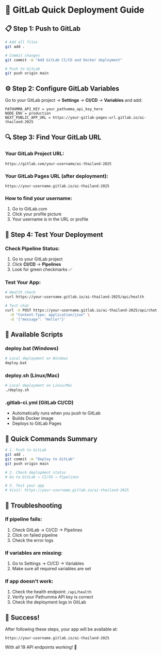 # 🚀 GitLab Quick Deployment Guide

## 📋 **Step 1: Push to GitLab**

```bash
# Add all files
git add .

# Commit changes
git commit -m "Add GitLab CI/CD and Docker deployment"

# Push to GitLab
git push origin main
```

## ⚙️ **Step 2: Configure GitLab Variables**

Go to your GitLab project → **Settings** → **CI/CD** → **Variables** and add:

```
PATHUMMA_API_KEY = your_pathumma_api_key_here
NODE_ENV = production
NEXT_PUBLIC_APP_URL = https://your-gitlab-pages-url.gitlab.io/ai-thailand-2025
```

## 🔍 **Step 3: Find Your GitLab URL**

### **Your GitLab Project URL:**
```
https://gitlab.com/your-username/ai-thailand-2025
```

### **Your GitLab Pages URL (after deployment):**
```
https://your-username.gitlab.io/ai-thailand-2025
```

### **How to find your username:**
1. Go to GitLab.com
2. Click your profile picture
3. Your username is in the URL or profile

## 🧪 **Step 4: Test Your Deployment**

### **Check Pipeline Status:**
1. Go to your GitLab project
2. Click **CI/CD** → **Pipelines**
3. Look for green checkmarks ✅

### **Test Your App:**
```bash
# Health check
curl https://your-username.gitlab.io/ai-thailand-2025/api/health

# Test chat
curl -X POST https://your-username.gitlab.io/ai-thailand-2025/api/chat \
  -H "Content-Type: application/json" \
  -d '{"message": "Hello!"}'
```

## 📜 **Available Scripts**

### **deploy.bat (Windows)**
```bash
# Local deployment on Windows
deploy.bat
```

### **deploy.sh (Linux/Mac)**
```bash
# Local deployment on Linux/Mac
./deploy.sh
```

### **.gitlab-ci.yml (GitLab CI/CD)**
- Automatically runs when you push to GitLab
- Builds Docker image
- Deploys to GitLab Pages

## 🎯 **Quick Commands Summary**

```bash
# 1. Push to GitLab
git add .
git commit -m "Deploy to GitLab"
git push origin main

# 2. Check deployment status
# Go to GitLab → CI/CD → Pipelines

# 3. Test your app
# Visit: https://your-username.gitlab.io/ai-thailand-2025
```

## 🚨 **Troubleshooting**

### **If pipeline fails:**
1. Check GitLab → CI/CD → Pipelines
2. Click on failed pipeline
3. Check the error logs

### **If variables are missing:**
1. Go to Settings → CI/CD → Variables
2. Make sure all required variables are set

### **If app doesn't work:**
1. Check the health endpoint: `/api/health`
2. Verify your Pathumma API key is correct
3. Check the deployment logs in GitLab

## 🎉 **Success!**

After following these steps, your app will be available at:
```
https://your-username.gitlab.io/ai-thailand-2025
```

With all 19 API endpoints working! 🚀 